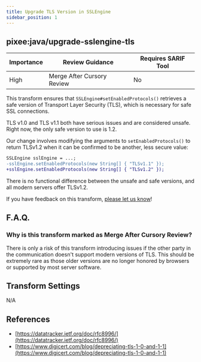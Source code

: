 ```yaml
---
title: Upgrade TLS Version in SSLEngine 
sidebar_position: 1
---
```


## pixee:java/upgrade-sslengine-tls

| Importance | Review Guidance            | Requires SARIF Tool |
|------------|----------------------------|---------------------|
| High       | Merge After Cursory Review | No                  |

This transform ensures that `SSLEngine#setEnabledProtocols()` retrieves a safe version of Transport Layer Security (TLS), which is necessary for safe SSL connections.

TLS v1.0 and TLS v1.1 both have serious issues and are considered unsafe. Right now, the only safe version to use is 1.2.

Our change involves modifying the arguments to `setEnabledProtocols()` to return TLSv1.2 when it can be confirmed to be another, less secure value:

```diff
SSLEngine sslEngine = ...;
-sslEngine.setEnabledProtocols(new String[] { "TLSv1.1" });
+sslEngine.setEnabledProtocols(new String[] { "TLSv1.2" });
```

There is no functional difference between the unsafe and safe versions, and all modern servers offer TLSv1.2.

If you have feedback on this transform, [please let us know](mailto:feedback@pixee.ai)!

## F.A.Q. 

### Why is this transform marked as Merge After Cursory Review?

There is only a risk of this transform introducing issues if the other party in the communication doesn't support modern versions of TLS. This should be extremely rare as those older versions are no longer honored by browsers or supported by most server software.

## Transform Settings

N/A

## References

* [https://datatracker.ietf.org/doc/rfc8996/](https://datatracker.ietf.org/doc/rfc8996/)
* [https://www.digicert.com/blog/depreciating-tls-1-0-and-1-1](https://www.digicert.com/blog/depreciating-tls-1-0-and-1-1)